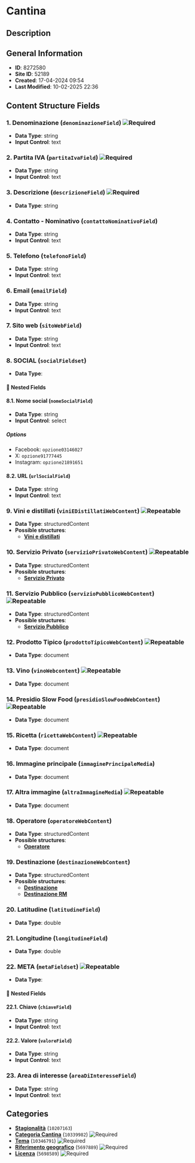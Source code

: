 # Cantina

## Description

## General Information
- **ID**: 8272580
- **Site ID**: 52189
- **Created**: 17-04-2024 09:54
- **Last Modified**: 10-02-2025 22:36

## Content Structure Fields
### 1. Denominazione (`denominazioneField`) ![Required](https://img.shields.io/badge/*Required-red.svg)
- **Data Type**: string
- **Input Control**: text

### 2. Partita IVA (`partitaIvaField`) ![Required](https://img.shields.io/badge/*Required-red.svg)
- **Data Type**: string
- **Input Control**: text

### 3. Descrizione (`descrizioneField`) ![Required](https://img.shields.io/badge/*Required-red.svg)
- **Data Type**: string

### 4. Contatto - Nominativo (`contattoNominativoField`) 
- **Data Type**: string
- **Input Control**: text

### 5. Telefono (`telefonoField`) 
- **Data Type**: string
- **Input Control**: text

### 6. Email (`emailField`) 
- **Data Type**: string
- **Input Control**: text

### 7. Sito web (`sitoWebField`) 
- **Data Type**: string
- **Input Control**: text

### 8. SOCIAL (`socialFieldset`) 
- **Data Type**: 
#### 📁 Nested Fields
#### 8.1. Nome social (`nomeSocialField`) 
- **Data Type**: string
- **Input Control**: select
##### Options
- Facebook: `opzione03146027`
- X: `opzione91777445`
- Instagram: `opzione21891651`

#### 8.2. URL (`urlSocialField`) 
- **Data Type**: string
- **Input Control**: text


### 9. Vini e distillati (`viniEDistillatiWebContent`) ![Repeatable](https://img.shields.io/badge/🔄Repeatable-blue.svg)
- **Data Type**: structuredContent
- **Possible structures**:
  - **[Vini e distillati](../../contentStructure/vini-e-distillati/README.md)**

### 10. Servizio Privato (`servizioPrivatoWebContent`) ![Repeatable](https://img.shields.io/badge/🔄Repeatable-blue.svg)
- **Data Type**: structuredContent
- **Possible structures**:
  - **[Servizio Privato](../../contentStructure/servizio-privato/README.md)**

### 11. Servizio Pubblico (`servizioPubblicoWebContent`) ![Repeatable](https://img.shields.io/badge/🔄Repeatable-blue.svg)
- **Data Type**: structuredContent
- **Possible structures**:
  - **[Servizio Pubblico](../../contentStructure/servizio-pubblico/README.md)**

### 12. Prodotto Tipico (`prodottoTipicoWebContent`) ![Repeatable](https://img.shields.io/badge/🔄Repeatable-blue.svg)
- **Data Type**: document

### 13. Vino (`vinoWebcontent`) ![Repeatable](https://img.shields.io/badge/🔄Repeatable-blue.svg)
- **Data Type**: document

### 14. Presidio Slow Food (`presidioSlowFoodWebContent`) ![Repeatable](https://img.shields.io/badge/🔄Repeatable-blue.svg)
- **Data Type**: document

### 15. Ricetta (`ricettaWebContent`) ![Repeatable](https://img.shields.io/badge/🔄Repeatable-blue.svg)
- **Data Type**: document

### 16. Immagine principale (`immaginePrincipaleMedia`) 
- **Data Type**: document

### 17. Altra immagine (`altraImmagineMedia`) ![Repeatable](https://img.shields.io/badge/🔄Repeatable-blue.svg)
- **Data Type**: document

### 18. Operatore (`operatoreWebContent`) 
- **Data Type**: structuredContent
- **Possible structures**:
  - **[Operatore](../../contentStructure/operatore/README.md)**

### 19. Destinazione (`destinazioneWebContent`) 
- **Data Type**: structuredContent
- **Possible structures**:
  - **[Destinazione](../../contentStructure/destinazione/README.md)**
  - **[Destinazione RM](../../contentStructure/destinazione-rm/README.md)**

### 20. Latitudine (`latitudineField`) 
- **Data Type**: double

### 21. Longitudine (`longitudineField`) 
- **Data Type**: double

### 22. META (`metaFieldset`) ![Repeatable](https://img.shields.io/badge/🔄Repeatable-blue.svg)
- **Data Type**: 
#### 📁 Nested Fields
#### 22.1. Chiave (`chiaveField`) 
- **Data Type**: string
- **Input Control**: text

#### 22.2. Valore (`valoreField`) 
- **Data Type**: string
- **Input Control**: text


### 23. Area di interesse (`areaDiInteresseField`) 
- **Data Type**: string
- **Input Control**: text

## Categories
- **[Stagionalità](../../categories/stagionalità.md)** (`10207163`) 
- **[Categoria Cantina](../../categories/categoria-cantina.md)** (`10339982`) ![Required](https://img.shields.io/badge/*Required-red.svg)
- **[Tema](../../categories/tema.md)** (`10346791`) ![Required](https://img.shields.io/badge/*Required-red.svg)
- **[Riferimento geografico](../../categories/riferimento-geografico.md)** (`5697889`) ![Required](https://img.shields.io/badge/*Required-red.svg)
- **[Licenza](../../categories/licenza.md)** (`5698589`) ![Required](https://img.shields.io/badge/*Required-red.svg)
